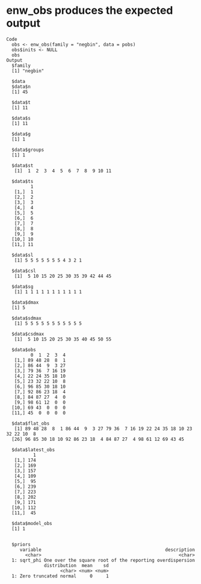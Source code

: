 # enw_obs produces the expected output

    Code
      obs <- enw_obs(family = "negbin", data = pobs)
      obs$inits <- NULL
      obs
    Output
      $family
      [1] "negbin"
      
      $data
      $data$n
      [1] 45
      
      $data$t
      [1] 11
      
      $data$s
      [1] 11
      
      $data$g
      [1] 1
      
      $data$groups
      [1] 1
      
      $data$st
       [1]  1  2  3  4  5  6  7  8  9 10 11
      
      $data$ts
             1
       [1,]  1
       [2,]  2
       [3,]  3
       [4,]  4
       [5,]  5
       [6,]  6
       [7,]  7
       [8,]  8
       [9,]  9
      [10,] 10
      [11,] 11
      
      $data$sl
       [1] 5 5 5 5 5 5 5 4 3 2 1
      
      $data$csl
       [1]  5 10 15 20 25 30 35 39 42 44 45
      
      $data$sg
       [1] 1 1 1 1 1 1 1 1 1 1 1
      
      $data$dmax
      [1] 5
      
      $data$sdmax
       [1] 5 5 5 5 5 5 5 5 5 5 5
      
      $data$csdmax
       [1]  5 10 15 20 25 30 35 40 45 50 55
      
      $data$obs
             0  1  2  3  4
       [1,] 89 48 28  8  1
       [2,] 86 44  9  3 27
       [3,] 79 36  7 16 19
       [4,] 22 24 35 18 10
       [5,] 23 32 22 10  8
       [6,] 96 85 30 18 10
       [7,] 92 86 23 18  4
       [8,] 84 87 27  4  0
       [9,] 98 61 12  0  0
      [10,] 69 43  0  0  0
      [11,] 45  0  0  0  0
      
      $data$flat_obs
       [1] 89 48 28  8  1 86 44  9  3 27 79 36  7 16 19 22 24 35 18 10 23 32 22 10  8
      [26] 96 85 30 18 10 92 86 23 18  4 84 87 27  4 98 61 12 69 43 45
      
      $data$latest_obs
              1
       [1,] 174
       [2,] 169
       [3,] 157
       [4,] 109
       [5,]  95
       [6,] 239
       [7,] 223
       [8,] 202
       [9,] 171
      [10,] 112
      [11,]  45
      
      $data$model_obs
      [1] 1
      
      
      $priors
         variable                                              description
           <char>                                                   <char>
      1: sqrt_phi One over the square root of the reporting overdispersion
                  distribution  mean    sd
                        <char> <num> <num>
      1: Zero truncated normal     0     1
      

